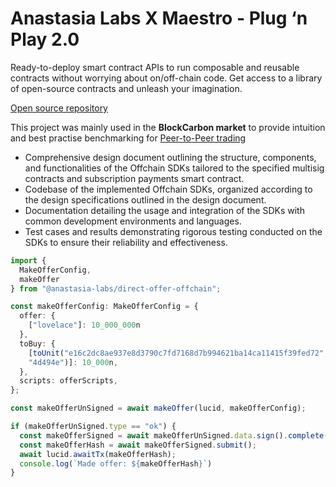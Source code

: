 # Anastasia Labs X Maestro - Plug ‘n Play 2.0

Ready-to-deploy smart contract APIs to run composable and reusable contracts without worrying about on/off-chain code. Get access to a library of open-source contracts and unleash your imagination.

[Open source repository](https://github.com/Anastasia-Labs/plug-n-play-contracts)

This project was mainly used in the **BlockCarbon market** to provide intuition and best practise benchmarking for [Peer-to-Peer trading](https://github.com/Anastasia-Labs/direct-offer-offchain)

* Comprehensive design document outlining the structure, components, and functionalities of the Offchain SDKs tailored to the specified multisig contracts and subscription payments smart contract.
* Codebase of the implemented Offchain SDKs, organized according to the design specifications outlined in the design document.
* Documentation detailing the usage and integration of the SDKs with common development environments and languages.
* Test cases and results demonstrating rigorous testing conducted on the SDKs to ensure their reliability and effectiveness.

```typescript
import {
  MakeOfferConfig,
  makeOffer
} from "@anastasia-labs/direct-offer-offchain";

const makeOfferConfig: MakeOfferConfig = {
  offer: {
    ["lovelace"]: 10_000_000n
  },
  toBuy: {
    [toUnit("e16c2dc8ae937e8d3790c7fd7168d7b994621ba14ca11415f39fed72",
    "4d494e")]: 10_000n,
  },
  scripts: offerScripts,
};

const makeOfferUnSigned = await makeOffer(lucid, makeOfferConfig);

if (makeOfferUnSigned.type == "ok") {
  const makeOfferSigned = await makeOfferUnSigned.data.sign().complete();
  const makeOfferHash = await makeOfferSigned.submit();
  await lucid.awaitTx(makeOfferHash);
  console.log(`Made offer: ${makeOfferHash}`)
}
```
